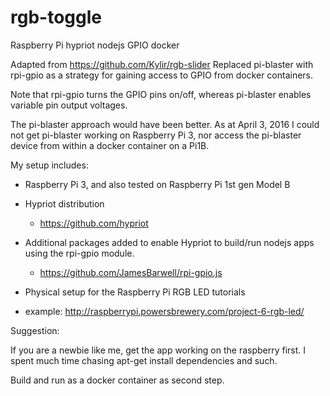 # rgb-toggle
Raspberry Pi hypriot nodejs GPIO docker

Adapted from https://github.com/Kylir/rgb-slider
Replaced pi-blaster with rpi-gpio as a strategy for gaining access to GPIO from docker containers.

Note that rpi-gpio turns the GPIO pins on/off, whereas pi-blaster enables variable pin output voltages.  

The pi-blaster approach would have been better. As at April 3, 2016 I could not get pi-blaster working on Raspberry Pi 3, nor access the pi-blaster device from within a docker container on a Pi1B.

My setup includes:
- Raspberry Pi 3, and also tested on Raspberry Pi 1st gen Model B
- Hypriot distribution
  -  https://github.com/hypriot

- Additional packages added to enable Hypriot to build/run nodejs apps using the rpi-gpio module.
  - https://github.com/JamesBarwell/rpi-gpio.js

- Physical setup for the Raspberry Pi RGB LED tutorials
 - example: http://raspberrypi.powersbrewery.com/project-6-rgb-led/

Suggestion:

If you are a newbie like me, get the app working on the raspberry first. I spent much time chasing apt-get install dependencies and such.

Build and run as a docker container as second step.
